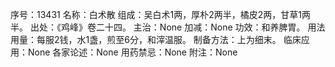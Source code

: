 序号：13431
名称：白术散
组成：吴白术1两，厚朴2两半，橘皮2两，甘草1两半。
出处：《鸡峰》卷二十四。
主治：None
加减：None
功效：和养脾胃。
用法用量：每服2钱，水1盏，煎至6分，和滓温服。
制备方法：上为细末。
临床应用：None
各家论述：None
用药禁忌：None
附注：None
